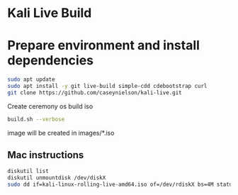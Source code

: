 # Kali Live Build

# Prepare environment and install dependencies
```sh
sudo apt update
sudo apt install -y git live-build simple-cdd cdebootstrap curl
git clone https://github.com/caseynielson/kali-live.git
```

Create ceremony os build iso
```sh
build.sh --verbose
```

image will be created in images/*.iso

## Mac instructions
```sh
diskutil list
diskutil unmountdisk /dev/diskX
sudo dd if=kali-linux-rolling-live-amd64.iso of=/dev/rdiskX bs=4M status=progress
```
